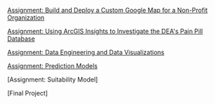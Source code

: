 [Assignment: Build and Deploy a Custom Google Map for a Non-Profit Organization](CustomGoogleMap.md)

[Assignment: Using ArcGIS Insights to Investigate the DEA's Pain Pill Database](ArcGISInsights.md)

[Assignment: Data Engineering and Data Visualizations](DataEngineeringandVisualizations.md)

[Assignment: Prediction Models](PredictionModel.md)

[Assignment: Suitability Model]

[Final Project]
